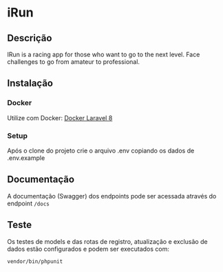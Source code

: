 # iRun

## Descrição
IRun is a racing app for those who want to go to the next level. Face challenges to go from amateur to professional.

## Instalação
### Docker
Utilize com Docker:
[Docker Laravel 8](https://github.com/pauloracunha/docker-php73-laravel)

### Setup
Após o clone do projeto crie o arquivo .env copiando os dados de .env.example

## Documentação
A documentação (Swagger) dos endpoints pode ser acessada através do endpoint `/docs`

## Teste
Os testes de models e das rotas de registro, atualização e exclusão de dados estão configurados e podem ser executados com:

```
vendor/bin/phpunit
```
